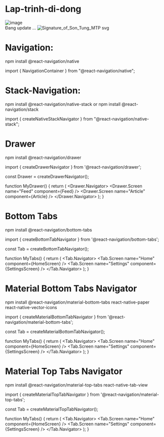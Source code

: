 # Lap-trinh-di-dong
![image](https://github.com/ThanhHiep25/Lap-trinh-di-dong/assets/87129597/e3b2ff90-f015-496a-9285-303d8af96ffd)   
Đang update ...
![Signature_of_Son_Tung_MTP svg](https://github.com/ThanhHiep25/Lap-trinh-di-dong/assets/87129597/ee0526d3-42e5-45b6-80e0-4b1832a40801)

# Navigation:
npm install @react-navigation/native


import { NavigationContainer } from "@react-navigation/native";


# Stack-Navigation:
npm install @react-navigation/native-stack
or
npm install @react-navigation/stack


import { createNativeStackNavigator } from "@react-navigation/native-stack";


# Drawer

npm install @react-navigation/drawer


import { createDrawerNavigator } from '@react-navigation/drawer';

const Drawer = createDrawerNavigator();

function MyDrawer() {
  return (
    <Drawer.Navigator>
      <Drawer.Screen name="Feed" component={Feed} />
      <Drawer.Screen name="Article" component={Article} />
    </Drawer.Navigator>
  );
}


# Bottom Tabs
npm install @react-navigation/bottom-tabs

import { createBottomTabNavigator } from '@react-navigation/bottom-tabs';

const Tab = createBottomTabNavigator();

function MyTabs() {
  return (
    <Tab.Navigator>
      <Tab.Screen name="Home" component={HomeScreen} />
      <Tab.Screen name="Settings" component={SettingsScreen} />
    </Tab.Navigator>
  );
}

# Material Bottom Tabs Navigator

npm install @react-navigation/material-bottom-tabs react-native-paper react-native-vector-icons


import { createMaterialBottomTabNavigator } from '@react-navigation/material-bottom-tabs';

const Tab = createMaterialBottomTabNavigator();

function MyTabs() {
  return (
    <Tab.Navigator>
      <Tab.Screen name="Home" component={HomeScreen} />
      <Tab.Screen name="Settings" component={SettingsScreen} />
    </Tab.Navigator>
  );
}


# Material Top Tabs Navigator

npm install @react-navigation/material-top-tabs react-native-tab-view


import { createMaterialTopTabNavigator } from '@react-navigation/material-top-tabs';

const Tab = createMaterialTopTabNavigator();

function MyTabs() {
  return (
    <Tab.Navigator>
      <Tab.Screen name="Home" component={HomeScreen} />
      <Tab.Screen name="Settings" component={SettingsScreen} />
    </Tab.Navigator>
  );
}
